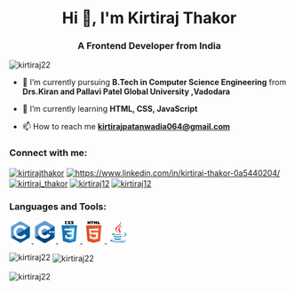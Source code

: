 <h1 align="center">Hi 👋, I'm Kirtiraj Thakor</h1>
<h3 align="center">A Frontend Developer from India</h3>

<p align="left"> <img src="https://komarev.com/ghpvc/?username=kirtiraj22&label=Profile%20views&color=0e75b6&style=flat" alt="kirtiraj22" /> </p>

- 🔭 I’m currently pursuing **B.Tech in Computer Science Engineering** from **Drs.Kiran and Pallavi Patel Global University ,Vadodara**

- 🌱 I’m currently learning **HTML, CSS, JavaScript**

- 📫 How to reach me **kirtirajpatanwadia064@gmail.com**

<h3 align="left">Connect with me:</h3>
<p align="left">
<a href="https://twitter.com/kirtirajthakor" target="blank"><img align="center" src="https://raw.githubusercontent.com/rahuldkjain/github-profile-readme-generator/master/src/images/icons/Social/twitter.svg" alt="kirtirajthakor" height="30" width="40" /></a>
<a href="https://linkedin.com/in/https://www.linkedin.com/in/kirtiraj-thakor-0a5440204/" target="blank"><img align="center" src="https://raw.githubusercontent.com/rahuldkjain/github-profile-readme-generator/master/src/images/icons/Social/linked-in-alt.svg" alt="https://www.linkedin.com/in/kirtiraj-thakor-0a5440204/" height="30" width="40" /></a>
<a href="https://instagram.com/kirtiraj_thakor" target="blank"><img align="center" src="https://raw.githubusercontent.com/rahuldkjain/github-profile-readme-generator/master/src/images/icons/Social/instagram.svg" alt="kirtiraj_thakor" height="30" width="40" /></a>
<a href="https://www.codechef.com/users/kirtiraj12" target="blank"><img align="center" src="https://cdn.jsdelivr.net/npm/simple-icons@3.1.0/icons/codechef.svg" alt="kirtiraj12" height="30" width="40" /></a>
<a href="https://codeforces.com/profile/kirtiraj12" target="blank"><img align="center" src="https://raw.githubusercontent.com/rahuldkjain/github-profile-readme-generator/master/src/images/icons/Social/codeforces.svg" alt="kirtiraj12" height="30" width="40" /></a>
</p>

<h3 align="left">Languages and Tools:</h3>
<p align="left"> <a href="https://www.cprogramming.com/" target="_blank" rel="noreferrer"> <img src="https://raw.githubusercontent.com/devicons/devicon/master/icons/c/c-original.svg" alt="c" width="40" height="40"/> </a> <a href="https://www.w3schools.com/cpp/" target="_blank" rel="noreferrer"> <img src="https://raw.githubusercontent.com/devicons/devicon/master/icons/cplusplus/cplusplus-original.svg" alt="cplusplus" width="40" height="40"/> </a> <a href="https://www.w3schools.com/css/" target="_blank" rel="noreferrer"> <img src="https://raw.githubusercontent.com/devicons/devicon/master/icons/css3/css3-original-wordmark.svg" alt="css3" width="40" height="40"/> </a> <a href="https://www.w3.org/html/" target="_blank" rel="noreferrer"> <img src="https://raw.githubusercontent.com/devicons/devicon/master/icons/html5/html5-original-wordmark.svg" alt="html5" width="40" height="40"/> </a> <a href="https://www.java.com" target="_blank" rel="noreferrer"> <img src="https://raw.githubusercontent.com/devicons/devicon/master/icons/java/java-original.svg" alt="java" width="40" height="40"/> </a> </p>

<p><img align="left" src="https://github-readme-stats.vercel.app/api/top-langs?username=kirtiraj22&show_icons=true&locale=en&layout=compact" alt="kirtiraj22" /></p>

<p>&nbsp;<img align="center" src="https://github-readme-stats.vercel.app/api?username=kirtiraj22&show_icons=true&locale=en" alt="kirtiraj22" /></p>

<p><img align="center" src="https://github-readme-streak-stats.herokuapp.com/?user=kirtiraj22&" alt="kirtiraj22" /></p>
